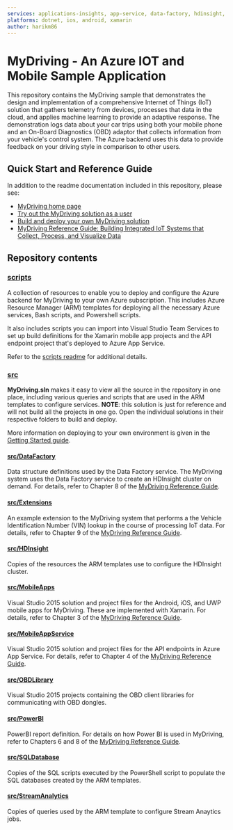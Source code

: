 ```yaml
---
services: applications-insights, app-service, data-factory, hdinsight, hockeyapp, iot-hub, key-vault, machine-learning, power-bi, sql-database, storage, stream-analytics, visual-studio-team-services 
platforms: dotnet, ios, android, xamarin
author: harikm86
---
```


# MyDriving - An Azure IOT and Mobile Sample Application

This repository contains the MyDriving sample that demonstrates the design and implementation of a comprehensive Internet of Things (IoT) solution that gathers telemetry from devices, processes that data in the cloud, and applies machine learning to provide an adaptive response. The demonstration logs data about your car trips using both your mobile phone and an On-Board Diagnostics (OBD) adaptor that collects information from your vehicle's control system. The Azure backend uses this data to provide feedback on your driving style in comparison to other users.

## Quick Start and Reference Guide

In addition to the readme documentation included in this repository, please see:
- [MyDriving home page](http://aka.ms/iotsampleapp)
- [Try out the MyDriving solution as a user](http://aka.ms/mydriving-use)
- [Build and deploy your own MyDriving solution](http://aka.ms/mydriving-start)
- [MyDriving Reference Guide: Building Integrated IoT Systems that Collect, Process, and Visualize Data](http://aka.ms/mydriving-keynote)

## Repository contents

### [scripts](./scripts)

A collection of resources to enable you to deploy and configure the Azure backend for MyDriving to your own Azure subscription. This includes Azure Resource Manager (ARM) templates for deploying all the necessary Azure services, Bash scripts, and Powershell scripts. 

It also includes scripts you can import into Visual Studio Team Services to set up build definitions for the Xamarin mobile app projects and the API endpoint project that's deployed to Azure App Service.

Refer to the [scripts readme](https://github.com/Azure-Samples/MyDriving/blob/master/scripts/README.md) for additional details.

### [src](./src)

**MyDriving.sln** makes it easy to view all the source in the repository in one place, including various queries and scripts that are used in the ARM templates to configure services. **NOTE**: this solution is just for reference and will not build all the projects in one go. Open the individual solutions in their respective folders to build and deploy.

More information on deploying to your own environment is given in the [Getting Started guide](http://aka.ms/mydriving-start).

#### [src/DataFactory](./src/DataFactory)

Data structure definitions used by the Data Factory service. The MyDriving system uses the Data Factory service to create an HDInsight cluster on demand. For details, refer to Chapter 8 of the [MyDriving Reference Guide](http://aka.ms/mydriving-keynote).

#### [src/Extensions](./src/Extensions)

An example extension to the MyDriving system that performs a the Vehicle Identification Number (VIN) lookup in the course of processing IoT data. For details, refer to Chapter 9 of the [MyDriving Reference Guide](http://aka.ms/mydriving-keynote).

#### [src/HDInsight](./src/HDInsight)

Copies of the resources the ARM templates use to configure the HDInsight cluster.

#### [src/MobileApps](./src/MobileApps)

Visual Studio 2015 solution and project files for the Android, iOS, and UWP mobile apps for MyDriving. These are implemented with Xamarin. For details, refer to Chapter 3 of the [MyDriving Reference Guide](http://aka.ms/mydriving-keynote).

#### [src/MobileAppService](./src/MobileAppService)

Visual Studio 2015 solution and project files for the API endpoints in Azure App Service. For details, refer to Chapter 4 of the [MyDriving Reference Guide](http://aka.ms/mydriving-keynote).

#### [src/OBDLibrary](./src/OBDLibrary)

Visual Studio 2015 projects containing the OBD client libraries for communicating with OBD dongles.

#### [src/PowerBI](./src/PowerBI)

PowerBI report definition. For details on how Power BI is used in MyDriving, refer to Chapters 6 and 8 of the [MyDriving Reference Guide](http://aka.ms/mydriving-keynote).

#### [src/SQLDatabase](./src/SQLDatabase)

Copies of the SQL scripts executed by the PowerShell script to populate the SQL databases created by the ARM templates.

#### [src/StreamAnalytics](./src/StreamAnalytics)

Copies of queries used by the ARM template to configure Stream Anaytics jobs.

